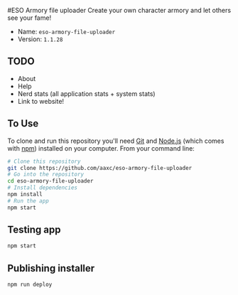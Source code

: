 #ESO Armory file uploader
Create your own character armory and let others see your fame!

- Name: `eso-armory-file-uploader`
- Version: `1.1.28`

## TODO

- About
- Help
- Nerd stats (all application stats + system stats)
- Link to website!

## To Use

To clone and run this repository you'll need [Git](https://git-scm.com) and [Node.js](https://nodejs.org/en/download/) (which comes with [npm](http://npmjs.com)) installed on your computer. From your command line:

```bash
# Clone this repository
git clone https://github.com/aaxc/eso-armory-file-uploader
# Go into the repository
cd eso-armory-file-uploader
# Install dependencies
npm install
# Run the app
npm start
```

## Testing app

```bash
npm start
```

## Publishing installer

```bash
npm run deploy
```
